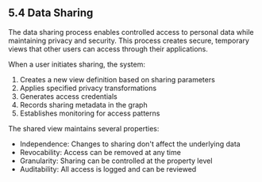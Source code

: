 ## 5.4 Data Sharing

The data sharing process enables controlled access to personal data while maintaining privacy and security. This process creates secure, temporary views that other users can access through their applications.

When a user initiates sharing, the system:
1. Creates a new view definition based on sharing parameters
2. Applies specified privacy transformations
3. Generates access credentials
4. Records sharing metadata in the graph
5. Establishes monitoring for access patterns

The shared view maintains several properties:
- Independence: Changes to sharing don't affect the underlying data
- Revocability: Access can be removed at any time
- Granularity: Sharing can be controlled at the property level
- Auditability: All access is logged and can be reviewed